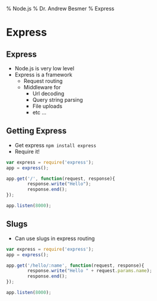 % Node.js
% Dr. Andrew Besmer
% Express

# Express

## Express

* Node.js is very low level
* Express is a framework
	* Request routing
	* Middleware for
		* Url decoding
		* Query string parsing
		* File uploads
		* etc ...

## Getting Express

* Get express `npm install express`
* Require it!

```javascript
var express = require('express');
app = express();

app.get('/', function(request, response){
        response.write("Hello");
        response.end();
});

app.listen(8000);
```

## Slugs

* Can use slugs in express routing

```javascript
var express = require('express');
app = express();

app.get('/hello/:name', function(request, response){
        response.write("Hello " + request.params.name);
        response.end();
});

app.listen(8000);
```
